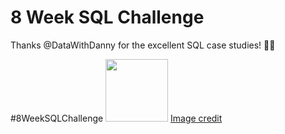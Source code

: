 # 8 Week SQL Challenge

Thanks @DataWithDanny for the excellent SQL case studies! 👋🏻

#8WeekSQLChallenge
<img src="https://thumbs.dreamstime.com/b/sql-structured-query-language-wood-letters-wood-background-87514085.jpg" width="100" height="100">
[Image credit](https://www.dreamstime.com/stock-photo-sql-structured-query-language-wood-letters-wood-background-image87514085)
